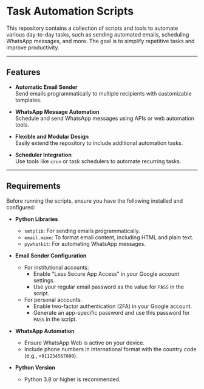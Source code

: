 # Task Automation Scripts

This repository contains a collection of scripts and tools to automate various day-to-day tasks, such as sending automated emails, scheduling WhatsApp messages, and more. The goal is to simplify repetitive tasks and improve productivity.

---

## Features

- **Automatic Email Sender**  
  Send emails programmatically to multiple recipients with customizable templates.
  
- **WhatsApp Message Automation**  
  Schedule and send WhatsApp messages using APIs or web automation tools.
  
- **Flexible and Modular Design**  
  Easily extend the repository to include additional automation tasks.
  
- **Scheduler Integration**  
  Use tools like `cron` or task schedulers to automate recurring tasks.

---

## Requirements

Before running the scripts, ensure you have the following installed and configured:

- **Python Libraries**  
  - `smtplib`: For sending emails programmatically.  
  - `email.mime`: To format email content, including HTML and plain text.  
  - `pywhatkit`: For automating WhatsApp messages.  

- **Email Sender Configuration**  
  - For institutional accounts:  
    - Enable "Less Secure App Access" in your Google account settings.  
    - Use your regular email password as the value for `PASS` in the script.  
  - For personal accounts:  
    - Enable two-factor authentication (2FA) in your Google account.  
    - Generate an app-specific password and use this password for `PASS` in the script.  

- **WhatsApp Automation**  
  - Ensure WhatsApp Web is active on your device.  
  - Include phone numbers in international format with the country code (e.g., `+911234567890`).  

- **Python Version**  
  - Python 3.8 or higher is recommended.  
